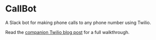 # CallBot
A Slack bot for making phone calls to any phone number using Twilio.

Read the 
[companion Twilio blog post](https://twilio.com/blog/2016/05/add-phone-calling-slack-python.html)
for a full walkthrough.
